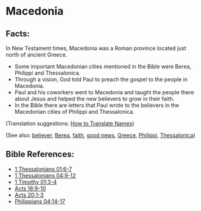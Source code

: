 # Macedonia #

## Facts: ##

In New Testament times, Macedonia was a Roman province located just north of ancient Greece.

* Some important Macedonian cities mentioned in the Bible were Berea, Philippi and Thessalonica.
* Through a vision, God told Paul to preach the gospel to the people in Macedonia.
* Paul and his coworkers went to Macedonia and taught the people there about Jesus and helped the new believers to grow in their faith.
* In the Bible there are letters that Paul wrote to the believers in the Macedonian cities of Philippi and Thessalonica.

(Translation suggestions: [How to Translate Names](en/ta-vol1/translate/man/translate-names))

(See also: [believer](../kt/believer.md), [Berea](../other/berea.md), [faith](../kt/faith.md), [good news](../kt/goodnews.md), [Greece](../other/greece.md), [Philippi](../other/philippi.md), [Thessalonica](../other/thessalonica.md))

## Bible References: ##

* [1 Thessalonians 01:6-7](en/tn/1th/help/01/06)
* [1 Thessalonians 04:9-12](en/tn/1th/help/04/09)
* [1 Timothy 01:3-4](en/tn/1ti/help/01/03)
* [Acts 16:9-10](en/tn/act/help/16/09)
* [Acts 20:1-3](en/tn/act/help/20/01)
* [Philippians 04:14-17](en/tn/php/help/04/14)
